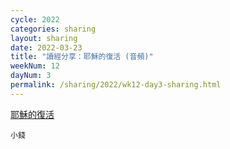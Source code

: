 ```yaml
---
cycle: 2022
categories: sharing
layout: sharing
date: 2022-03-23
title: "讀經分享：耶穌的復活 (音頻)"
weekNum: 12
dayNum: 3
permalink: /sharing/2022/wk12-day3-sharing.html
---
```


[耶穌的復活](https://eccseattle.github.io/media/sharing/2022/wk012/2022-03-23-bin.m4a)

`小錢`
